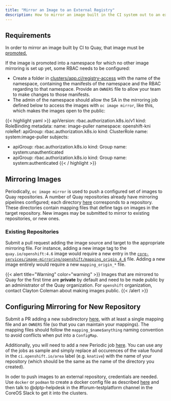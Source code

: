 ```yaml
---
title: "Mirror an Image to an External Registry"
description: How to mirror an image built in the CI system out to an external registry.
---
```


## Requirements

In order to mirror an image built by CI to Quay, that image must be [promoted.](/docs/architecture/ci-operator/#publishing-container-images)

If the image is promoted into a namespace for which no other image mirroring is set up yet, some RBAC needs to
be configured:

* Create a folder in [clusters/app.ci/registry-access](https://github.com/openshift/release/tree/master/clusters/app.ci/registry-access) with the name of the namespace, containing the manifests of the namespace and the RBAC regarding to that namespace. Provide an `OWNERS` file to allow your team to make changes to those manifests.
* The admin of the namespace should allow the SA in the mirroring job defined below to access the images with `oc image mirror`,
	like this, which makes the images open to the public:

{{< highlight yaml >}}
apiVersion: rbac.authorization.k8s.io/v1
kind: RoleBinding
metadata:
  name: image-puller
  namespace: openshift-kni
roleRef:
  apiGroup: rbac.authorization.k8s.io
  kind: ClusterRole
  name: system:image-puller
subjects:
- apiGroup: rbac.authorization.k8s.io
  kind: Group
  name: system:unauthenticated
- apiGroup: rbac.authorization.k8s.io
  kind: Group
  name: system:authenticated
{{< / highlight >}}

## Mirroring Images

Periodically, `oc image mirror` is used to push a configured set of images to Quay repositories. A number of Quay
repositories already have mirroring pipelines configured; each directory
[here](https://github.com/openshift/release/tree/master/core-services/image-mirroring) corresponds to a repository.
These directories contain mapping files that define tags on images in the target repository. New images may be submitted
to mirror to existing repositories, or new ones.

### Existing Repositories

Submit a pull request adding the image source and target to the appropriate mirroring file. For instance, adding a new
image tag to the `quay.io/openshift:4.6` image would require a new entry in the
[`core-services/image-mirroring/openshift/mapping_origin_4_6`](https://github.com/openshift/release/tree/master/core-services/image-mirroring/openshift/mapping_origin_4_6)
file. Adding a new image entirely would require a new `mapping_origin_*` file.

{{< alert title="Warning" color="warning" >}}
Images that are mirrored to Quay for the first time are **private** by default and need to be made public by an administrator of the Quay organization. For `openshift` organization, contact Clayton Coleman about making images public.
{{< /alert >}}

## Configuring Mirroring for New Repository

Submit a PR adding a new subdirectory
[here](https://github.com/openshift/release/tree/master/core-services/image-mirroring), with at least a single mapping file
and an `OWNERS` file (so that you can maintain your mappings). The mapping files
should follow the `mapping_$name$anything` naming convention to avoid conflicts
when put into a `ConfigMap`.

Additionally, you will need to add a new Periodic job
[here](https://github.com/openshift/release/blob/master/ci-operator/jobs/infra-image-mirroring.yaml). You can use
any of the jobs as sample and simply replace all occurences of the value found in the `ci.openshift.io/area` label
(e.g. `knative`) with the name of your repository (which should be the same as the name of the directory you created).

In oder to push images to an external  repository, credentials are needed. Use `docker` or `podman` to create a docker config
file as described [here](https://kubernetes.io/docs/tasks/configure-pod-container/pull-image-private-registry/#log-in-to-docker)
and then talk to @dptp-helpdesk in the #forum-testplatform channel in the CoreOS Slack to get it into the clusters.
